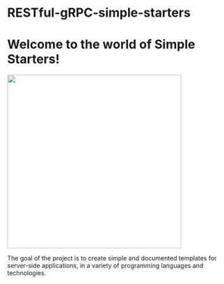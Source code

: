 # RESTful-gRPC-simple-starters

# Welcome to the world of Simple Starters!
<img src="https://imgur.com/Io9QY36" width="400">

The goal of the project is to create simple and documented templates for server-side applications,
in a variety of programming languages and technologies.

